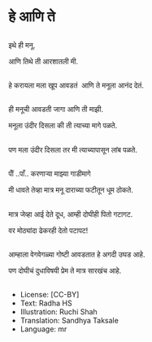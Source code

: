 # हे आणि ते

##
इथे ही मनू. 

आणि तिथे ती आरशातली मी. 

##
हे करायला मला खूप आवडतं  आणि ते मनूला आनंद देतं. 

##
ही मनूची आवडती जागा आणि ती माझी. 

मनूला उंदीर दिसला की ती त्याच्या मागे पळते. 

##
पण मला उंदीर दिसला तर मी त्याच्यापासून लांब पळते. 

##
पॉँ ..पाँ.. करणाऱ्या माझ्या गाडीमागे

मी धावते तेव्हा मात्र मनू दाराच्या फटीतून धूम ठोकते. 

##
मात्र जेव्हा आई देते दूध, आम्ही दोघीही पितो गटागट. 

वर मोठ्यांदा ढेकरही देतो पटापट! 

##
आम्हाला वेगवेगळ्या गोष्टी आवडतात हे अगदी उघड आहे. 

पण दोघीचं दुधाविषयी प्रेम ते मात्र सारखंच आहे. 

##
* License: [CC-BY]
* Text: Radha HS
* Illustration: Ruchi Shah
* Translation: Sandhya Taksale
* Language: mr
